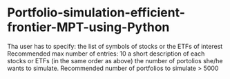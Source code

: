 # Portfolio-simulation-efficient-frontier-MPT-using-Python
Tha user has to specify: the list of symbols of stocks or the ETFs of interest  Recommended max number of entries: 10 a short description of each stocks or ETFs (in the same order as above) the number of portolios she/he wants to simulate. Recommended number of portfolios to simulate > 5000
